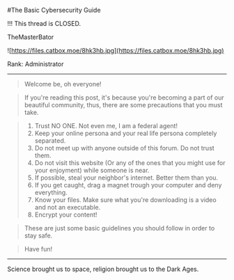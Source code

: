 #The Basic Cybersecurity Guide

!!! This thread is CLOSED.

TheMasterBator

![https://files.catbox.moe/8hk3hb.jpg](https://files.catbox.moe/8hk3hb.jpg)

Rank: Administrator

---

>Welcome be, oh everyone! 

>If you're reading this post, it's because you're becoming a part of our beautiful community, thus, there are some precautions that you must take.

>1. Trust NO ONE. Not even me, I am a federal agent!
>2. Keep your online persona and your real life persona completely separated. 
>3. Do not meet up with anyone outside of this forum. Do not trust them.
>4. Do not visit this website (Or any of the ones that you might use for your enjoyment) while someone is near. 
>5. If possible, steal your neighbor's internet. Better them than you.
>6. If you get caught, drag a magnet trough your computer and deny everything.
>7. Know your files. Make sure what you're downloading is a video and not an executable.
>8. Encrypt your content!

>These are just some basic guidelines you should follow in order to stay safe.

>Have fun!

---

Science brought us to space, religion brought us to the Dark Ages.